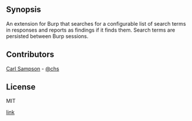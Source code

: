 ## Synopsis

An extension for Burp that searches for a configurable list of search terms in responses and reports as findings if it finds them. Search terms are persisted between Burp sessions.

## Contributors

[Carl Sampson](https://chs.us) - [@chs](https://twitter.com/chs)

## License

MIT

[link](http://mdp.tylingsoft.com/)
